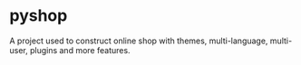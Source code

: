 pyshop
======

A project used to construct online shop with themes, multi-language, multi-user, plugins and more features.
